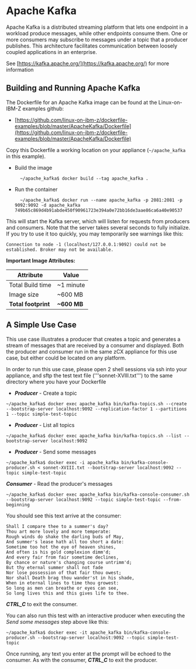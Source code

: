 # Apache Kafka
Apache Kafka is a distributed streaming platform that lets one endpoint in a workload
produce messages, while other endpoints consume them.  One or more consumers may subscribe
to messages under a topic that a producer publishes.  This architecture facilitates
communication between loosely coupled applications in an enterprise.

See [https://kafka.apache.org/](https://kafka.apache.org/) for more information

## Building and Running Apache Kafka
The Dockerfile for an Apache Kafka image can be found at the Linux-on-IBM-Z examples
github:

- [https://github.com/linux-on-ibm-z/dockerfile-examples/blob/master/ApacheKafka/Dockerfile](https://github.com/linux-on-ibm-z/dockerfile-examples/blob/master/ApacheKafka/Dockerfile)

Copy this Dockerfile a working location on your appliance (```~/apache_kafka``` in this
example).

- Build the image
  ```
	~/apache_kafka$ docker build --tag apache_kafka .
	```
- Run the container
  ```
	~/apache_kafka$ docker run --name apache_kafka -p 2081:2081 -p 9092:9092 -d apache_kafka
  749b65c869d4b91abde450f90961723e394a0e72bb16de3aae86ca6a40e90537
	```

This will start the Kafka server, which will listen for requests from producers and
consumers.  Note that the server takes several seconds to fully initialize.  If you try
to use it too quickly, you may temporarily see warnings like this:

```
Connection to node -1 (localhost/127.0.0.1:9092) could not be established. Broker may not be available.
```

**Important Image Attributes:**

| Attribute     | Value        |
|---------------|--------------|
| Total Build time | ~1 minute  |
| Image size | ~600 MB |
| **Total footprint** | **~600 MB** |

## A Simple Use Case
This use case illustrates a producer that creates a topic and generates a stream of
messages that are received by a consumer and displayed.  Both the producer and consumer
run in the same zCX appliance for this use case, but either could be located on any
platform.

In order to run this use case, please open 2 shell sessions via ssh into your appliance,
and sftp the test text file ('''sonnet-XVIII.txt''') to the same directory where you
have your Dockerfile

- _**Producer**_ - Create a topic

```
~/apache_kafka$ docker exec apache_kafka bin/kafka-topics.sh --create --bootstrap-server localhost:9092 --replication-factor 1 --partitions 1 --topic simple-test-topic
```
- _**Producer**_ - List all topics

```
~/apache_kafka$ docker exec apache_kafka bin/kafka-topics.sh --list --bootstrap-server localhost:9092
```

- _**Producer**_ - Send some messages

```
~/apache_kafka$ docker exec -i apache_kafka bin/kafka-console-producer.sh < sonnet-XVIII.txt --bootstrap-server localhost:9092 --topic simple-test-topic
```

_**Consumer**_ - Read the producer's messages

```
~/apache_kafka$ docker exec apache_kafka bin/kafka-console-consumer.sh --bootstrap-server localhost:9092 --topic simple-test-topic --from-beginning
```

You should see this text arrive at the consumer:

```
Shall I compare thee to a summer's day?
Thou art more lovely and more temperate:
Rough winds do shake the darling buds of May,
And summer's lease hath all too short a date:
Sometime too hot the eye of heaven shines,
And often is his gold complexion dimm'd;
And every fair from fair sometime declines,
By chance or nature's changing course untrimm'd;
But thy eternal summer shall not fade
Nor lose possession of that fair thou owest;
Nor shall Death brag thou wander'st in his shade,
When in eternal lines to time thou growest:
So long as men can breathe or eyes can see,
So long lives this and this gives life to thee.
```

_**CTRL_C**_ to exit the consumer.

You can also run this test with an interactive producer when executing the _Send
some messages_ step above like this:

```
~/apache_kafka$ docker exec -it apache_kafka bin/kafka-console-producer.sh --bootstrap-server localhost:9092 --topic simple-test-topic
```

Once running, any text you enter at the prompt will be echoed to the consumer.  As
with the consumer, _**CTRL_C**_ to exit the producer.
